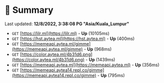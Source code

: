 # 📖 Summary
Last updated: **12/8/2022, 3:38:08 PG "Asia/Kuala_Lumpur"**

- `GET` [https://lilr.ml](https://lilr.ml) - **Up** (10105ms)
- `GET` [https://hst.aytea.ml](https://hst.aytea.ml) - **Up** (400ms)
- `GET` [https://memeapi.aytea.ml/gimme](https://memeapi.aytea.ml/gimme) - **Up** (968ms)
- `GET` [https://color.aytea.ml/4b31d6.png](https://color.aytea.ml/4b31d6.png) - **Up** (1439ms)
- `GET` [https://memeapi.aytea.ml](https://memeapi.aytea.ml) - **Up** (356ms)
- `GET` [https://memeapi.aytea14.repl.co/gimme](https://memeapi.aytea14.repl.co/gimme) - **Up** (795ms)
